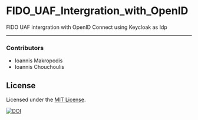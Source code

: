 # FIDO_UAF_Intergration_with_OpenID
FIDO UAF intergration with OpenID Connect using Keycloak as Idp


---
### Contributors

- Ioannis Makropodis
- Ioannis Chouchoulis

## License
Licensed under the [MIT License](LICENSE).

[![DOI](https://zenodo.org/badge/399498720.svg)](https://zenodo.org/badge/latestdoi/399498720)

